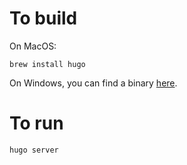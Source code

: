 # To build

On MacOS: 

```
brew install hugo
```

On Windows, you can find a binary [here](https://gohugo.io/installation/windows/#prebuilt-binaries).

# To run
```
hugo server
```
